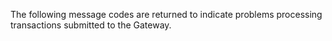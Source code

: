 <div class="method-area">
  <div class="method-copy">
    <div class="method-copy-padding">
      <p>The following message codes are returned to indicate problems processing transactions submitted to the Gateway.</p>
    </div>
  </div>
</div>
